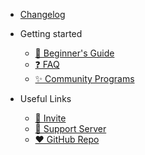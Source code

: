 * [Changelog](changelog.md 'New features announcements, bug fixes and more!')

* Getting started

  * [🔰 Beginner's Guide](beginner-guide.md)
  * [❓ FAQ](faq.md)
  * [✨ Community Programs](community-programs.md)
  
* Useful Links
  * [📎 Invite](https://discord.com/oauth2/authorize?client_id=564426594144354315&scope=bot&permissions=805694544)
  * [💬 Support Server](https://discord.gg/G5pEdUp)
  * [❤ GitHub Repo](https://github.com/Suggester/Suggester)
